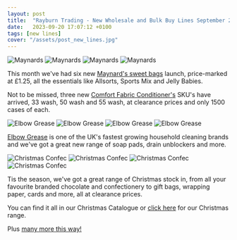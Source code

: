 ```yaml
---
layout: post
title:  "Rayburn Trading - New Wholesale and Bulk Buy Lines September 2023"
date:   2023-09-20 17:07:12 +0100
tags: [new lines]
cover: "/assets/post_new_lines.jpg"
---
```


<div class="grid grid-cols-2 gap-2 px-2 sm:grid-cols-4">
<img src="https://www.rayburntrading.com/images/products/492512t.jpg" alt="Maynards" class="mx-auto rounded-md" />
<img src="https://www.rayburntrading.com/images/products/492504t.jpg" alt="Maynards" class="mx-auto rounded-md" />
<img src="https://www.rayburntrading.com/images/products/492520t.jpg" alt="Maynards" class="mx-auto rounded-md" />
<img src="https://www.rayburntrading.com/images/products/479990t.jpg" alt="Maynards" class="mx-auto rounded-md" />
</div>

This month we've had six new [Maynard's sweet bags][maynards] launch, price-marked at &pound;1.25, all the essentials like Allsorts, Sports Mix and Jelly Babies.

Not to be missed, three new [Comfort Fabric Conditioner's][comfort] SKU's have arrived, 33 wash, 50 wash and 55 wash, at clearance prices and only 1500 cases of each.

<div class="grid grid-cols-2 gap-2 px-2 sm:grid-cols-4">
<img src="https://www.rayburntrading.com/images/products/498578t.jpg" alt="Elbow Grease" class="mx-auto rounded-md" />
<img src="https://www.rayburntrading.com/images/products/498560t.jpg" alt="Elbow Grease" class="mx-auto rounded-md" />
<img src="https://www.rayburntrading.com/images/products/498023t.jpg" alt="Elbow Grease" class="mx-auto rounded-md" />
<img src="https://www.rayburntrading.com/images/products/498031t.jpg" alt="Elbow Grease" class="mx-auto rounded-md" />
</div>

[Elbow Grease][elbow] is one of the UK's fastest growing household cleaning brands and we've got a great new range of soap pads, drain unblockers and more.

<div class="grid grid-cols-2 gap-2 px-2 sm:grid-cols-4">
<img src="https://www.rayburntrading.com/images/products/480624t.jpg" alt="Christmas Confec" class="mx-auto rounded-md" />
<img src="https://www.rayburntrading.com/images/products/458184t.jpg" alt="Christmas Confec" class="mx-auto rounded-md" />
<img src="https://www.rayburntrading.com/images/products/446460t.jpg" alt="Christmas Confec" class="mx-auto rounded-md" />
<img src="https://www.rayburntrading.com/images/products/415671t.jpg" alt="Christmas Confec" class="mx-auto rounded-md" />
</div>

Tis the season, we've got a great range of Christmas stock in, from all your favourite branded chocolate and confectionery to gift bags, wrapping paper, cards and more, all at clearance prices.

You can find it all in our Christmas Catalogue or [click here][christmas] for our Christmas range. 

Plus [many more this way!][newlines]

[maynards]: https://www.rayburntrading.com/shop/search?query=maynard%20pm&page=1
[comfort]:   https://www.rayburntrading.com/shop/search?query=comfort%20fabric%20conditioner&page=1
[elbow]: https://www.rayburntrading.com/shop/search?query=elbow%20grease&page=1
[christmas]: https://www.rayburntrading.com/shop/offer/Wholesale_christmas_lines
[newlines]: https://www.rayburntrading.com/shop/new-lines